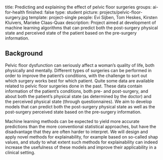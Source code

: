title: Predicting and explaining the effect of pelvic floor surgeries
groups: ai-for-health 
finished: false
type: student
picture: projects/pelvic-floor-surgery.jpg
template: project-single
people: Evi Sijben, Tom Heskes, Kirsten Kluivers, Marieke Claas-Quax
description: Project aimed at development of machine learning algorithms that can predict both the post-surgery physical state and perceived state of the patient based on the pre-surgery information.

## Background

Pelvic floor dysfunction can seriously affect a woman’s quality of life, both physically and mentally. Different types of surgeries can be performed in order to improve the patient’s conditions, with the challenge to sort out which surgery works best for which patient. Quite some data are available related to pelvic floor surgeries done in the past. These data contain information of the patient’s conditions, both pre- and post-surgery, and about both the patient’s physical state (as determined by the doctor) and the perceived physical state (through questionnaires). We aim to develop models that can predict both the post-surgery physical state as well as the post-surgery perceived state based on the pre-surgery information.

Machine learning methods can be expected to yield more accurate predictions than the more conventional statistical approaches, but have the disadvantage that they are often harder to interpret. We will design and apply novel methods for explainability, for example based on so-called shap values, and study to what extent such methods for explainability can indeed increase the usefulness of these models and improve their applicability in a clinical setting.

